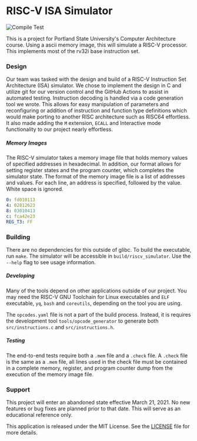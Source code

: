 # RISC-V ISA Simulator

![Compile Test](https://github.com/MilesBreslin/RISC-V-ISA-Simulator/workflows/Compile%20Test/badge.svg)

This is a project for Portland State University's Computer Architecture course. Using a ascii memory image, this will simulate a RISC-V processor. This implements most of the rv32i base instruction set.

### Design

Our team was tasked with the design and build of a RISC-V Instruction Set Architecture (ISA) simulator. We chose to implement the design in C and utilize git for our version control and the GitHub Actions to assist in automated testing. Instruction decoding is handled via a code generation tool we wrote. This allows for easy manipulation of parameters and reconfiguring or addition of instruction and function type definitions which would make porting to another RISC architecture such as RISC64 effortless. It also made adding the `M` extension, `ECALL` and Interactive mode functionality to our project nearly effortless.

##### Memory Images

The RISC-V simulator takes a memory image file that holds memory values of specified addresses in hexadecimal. In addition, our format allows for setting register states and the program counter, which completes the simulator state. The format of the memory image file is a list of addresses and values. For each line, an address is specified, followed by the value. White space is ignored.

```yaml
0: fd010113
4: 02812623
8: 03010413
c: fca42e23
REG_T3: FF
```

### Building

There are no dependencies for this outside of glibc. To build the executable, run `make`. The simulator will be accessible in `build/riscv_simulator`. Use the `--help` flag to see usage information.

##### Developing

Many of the tools depend on other applications outside of our project. You may need the RISC-V GNU Toolchain for Linux executables and `ELF` executable, `yq`, `bash` and `coreutils`, depending on the tool you are using.

The `opcodes.yaml` file is not a part of the build process. Instead, it is requires the development tool `tools/opcode_generator` to generate both `src/instructions.c` and `src/instructions.h`.

##### Testing

The end-to-end tests require both a `.mem` file and a `.check` file. A `.check` file is the same as a `.mem` file, all lines used in the check file must be contained in a complete memory, register, and program counter dump from the execution of the memory image file.

### Support

This project will enter an abandoned state effective March 21, 2021. No new features or bug fixes are planned prior to that date. This will serve as an educational reference only.

This application is released under the MIT License. See the [LICENSE](./LICENSE) file for more details.